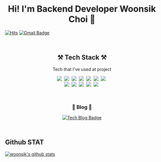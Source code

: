 <h1 align="center">Hi! I'm Backend Developer Woonsik Choi 🐳</h1>

[![Hits](https://hits.seeyoufarm.com/api/count/incr/badge.svg?url=https%3A%2F%2Fgithub.com%2Fchoiwoonsik&count_bg=%23FFD5D5&title_bg=%23FF7575&icon=&icon_color=%23E7E7E7&title=VISIT&edge_flat=false)](https://hits.seeyoufarm.com)
[![Gmail Badge](https://img.shields.io/badge/Gmail-d14836?style=flat-square&logo=Gmail&logoColor=white&link=mailto:woonsik.dev@gmail.com)](mailto:woonsik.dev@gmail.com)

<br>

<h2 align="center"> ⚒️ Tech Stack ⚒️ </h2>

<p align = "center"> Tech that I've used at project </p>

<p align="center">
  <img src="https://img.shields.io/badge/Java-ED8B00?style=flat-square&logo=java&logoColor=white"/></a>&nbsp
  <img src="https://img.shields.io/badge/Spring-6DB33F?style=flat-square&logo=spring&logoColor=white"/></a>&nbsp
  <img src="https://img.shields.io/badge/Spring_Boot-F2F4F9?style=flat-square&logo=spring-boot"/></a>&nbsp
  <img src="https://img.shields.io/badge/MySQL-00000F?style=flat-square&logo=mysql&logoColor=white"/></a>&nbsp
  <img src="https://img.shields.io/badge/Swagger-85EA2D?style=flat-square&logo=Swagger&logoColor=white"/></a>&nbsp
  <img src="https://img.shields.io/badge/gradle-02303A?style=flat-square&logo=gradle&logoColor=white"/></a>&nbsp
  <img src="https://img.shields.io/badge/Junit5-25A162?style=flat-square&logo=junit5&logoColor=white"/></a>&nbsp
  <br>
  <img src="https://img.shields.io/badge/Amazon_AWS-232F3E?style=flat-square&logo=amazon-aws&logoColor=white"/></a>&nbsp
  <img src="https://img.shields.io/badge/Docker-2CA5E0?style=flat-square&logo=docker&logoColor=white"/></a>&nbsp
  <img src="https://img.shields.io/badge/Jenkins-D24939?style=flat-square&logo=Jenkins&logoColor=white"/></a>&nbsp
  <img src="https://img.shields.io/badge/GitHub-100000?style=flat-square&logo=github&logoColor=white"/></a>&nbsp
  <img src="https://img.shields.io/badge/Linux-FCC624?style=flat-square&logo=linux&logoColor=black"/></a>&nbsp
</p>

<br>

<h3 align="center">🍒 Blog 🍒</h3>

<div align=center>

  [![Tech Blog Badge](https://img.shields.io/badge/-Woonsik%20Tech%20Blog-black?style=for-the-badge&logo=github&link=https://ws-pace.tistory.com/)](https://ws-pace.tistory.com/) 
  
</div>

<br>

## Github STAT
[![woonsik's github stats](https://github-readme-stats.vercel.app/api?username=choiwoonsik)](https://github.com/choiwoonsik/github-readme-stats)

<!--

<img src="https://img.shields.io/badge/C-00599C?style=flat-square&logo=c&logoColor=white"/></a>&nbsp
[![Tech Blog Badge](http://img.shields.io/badge/-Tech%20blog-black?style=flat-square&logo=github&link=https://zzsza.github.io/)](https://zzsza.github.io/)
<img src="https://img.shields.io/badge/쓰고자하는_텍스트-컬러코드?style=flat-square&logo=simpleicons에서_아이콘이름&logoColor=white"/></a>&nbsp 

**choiwoonsik/choiwoonsik** is a ✨ _special_ ✨ repository because its `README.md` (this file) appears on your GitHub profile.

Here are some ideas to get you started:

- 🔭 I’m currently working on ...
- 🌱 I’m currently learning ...
- 👯 I’m looking to collaborate on ...
- 🤔 I’m looking for help with ...
- 💬 Ask me about ...
- 📫 How to reach me: ...
- 😄 Pronouns: ...
- ⚡ Fun fact: ...
-->
